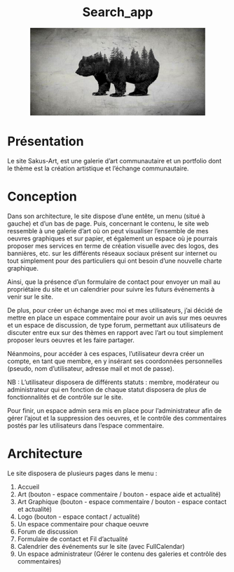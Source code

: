 <!-- PROJECT LOGO -->
<h1 align="center">Search_app</h1>
<div align="center">
  <img src="public/Medias/Bear_and_forest.png" alt="Logo" width="400" height="200">
</div>

# Présentation
Le site Sakus-Art, est une galerie d’art communautaire et un portfolio dont le thème est la
création artistique et l’échange communautaire.

# Conception
Dans son architecture, le site dispose d’une entête, un menu (situé à gauche) et d’un bas de page.
Puis, concernant le contenu, le site web ressemble à une galerie d’art où on peut visualiser
l’ensemble de mes oeuvres graphiques et sur papier, et également un espace où je pourrais proposer
mes services en terme de création visuelle avec des logos, des bannières, etc. sur les différents
réseaux sociaux présent sur internet ou tout simplement pour des particuliers qui ont besoin d’une
nouvelle charte graphique.

Ainsi, que la présence d’un formulaire de contact pour envoyer un mail au propriétaire du site et un
calendrier pour suivre les futurs événements à venir sur le site.

De plus, pour créer un échange avec moi et mes utilisateurs, j’ai décidé de mettre en place un espace
commentaire pour avoir un avis sur mes oeuvres et un espace de discussion, de type forum,
permettant aux utilisateurs de discuter entre eux sur des thèmes en rapport avec l’art ou tout
simplement proposer leurs oeuvres et les faire partager.

Néanmoins, pour accéder à ces espaces, l’utilisateur devra créer un compte, en tant que membre,
en y insérant ses coordonnées personnelles (pseudo, nom d’utilisateur, adresse mail et mot de
passe).

NB : L’utilisateur disposera de différents statuts : membre, modérateur ou administrateur qui en
fonction de chaque statut disposera de plus de fonctionnalités et de contrôle sur le site.

Pour finir, un espace admin sera mis en place pour l’administrateur afin de gérer l’ajout et la
suppression des oeuvres, et le contrôle des commentaires postés par les utilisateurs dans l’espace
commentaire.

# Architecture

Le site disposera de plusieurs pages dans le menu :
1. Accueil
2. Art (bouton - espace commentaire / bouton - espace aide et actualité)
3. Art Graphique (bouton - espace commentaire / bouton - espace contact et actualité)
4. Logo (bouton - espace contact / actualité)
5. Un espace commentaire pour chaque oeuvre
6. Forum de discussion
7. Formulaire de contact et Fil d’actualité
8. Calendrier des événements sur le site (avec FullCalendar)
9. Un espace administrateur (Gérer le contenu des galeries et contrôle des
commentaires)
